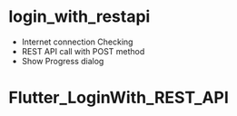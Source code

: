 # login_with_restapi

- Internet connection Checking
- REST API call with POST method
- Show Progress dialog


# Flutter_LoginWith_REST_API
